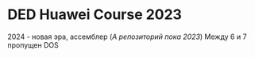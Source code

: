 # DED Huawei Course 2023

2024 - новая эра, ассемблер (_А репозиторий пока 2023_)
Между 6 и 7 пропущен DOS
